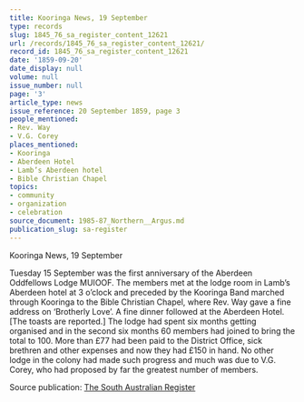 ```yaml
---
title: Kooringa News, 19 September
type: records
slug: 1845_76_sa_register_content_12621
url: /records/1845_76_sa_register_content_12621/
record_id: 1845_76_sa_register_content_12621
date: '1859-09-20'
date_display: null
volume: null
issue_number: null
page: '3'
article_type: news
issue_reference: 20 September 1859, page 3
people_mentioned:
- Rev. Way
- V.G. Corey
places_mentioned:
- Kooringa
- Aberdeen Hotel
- Lamb’s Aberdeen hotel
- Bible Christian Chapel
topics:
- community
- organization
- celebration
source_document: 1985-87_Northern__Argus.md
publication_slug: sa-register
---
```


Kooringa News, 19 September

Tuesday 15 September was the first anniversary of the Aberdeen Oddfellows Lodge MUIOOF.  The members met at the lodge room in Lamb’s Aberdeen hotel at 3 o’clock and preceded by the Kooringa Band marched through Kooringa to the Bible Christian Chapel, where Rev. Way gave a fine address on ‘Brotherly Love’.  A fine dinner followed at the Aberdeen Hotel.  [The toasts are reported.]  The lodge had spent six months getting organised and in the second six months 60 members had joined to bring the total to 100.  More than £77 had been paid to the District Office, sick brethren and other expenses and now they had £150 in hand.  No other lodge in the colony had made such progress and much was due to V.G. Corey, who had proposed by far the greatest number of members.

Source publication: [The South Australian Register](/publications/sa-register/)
